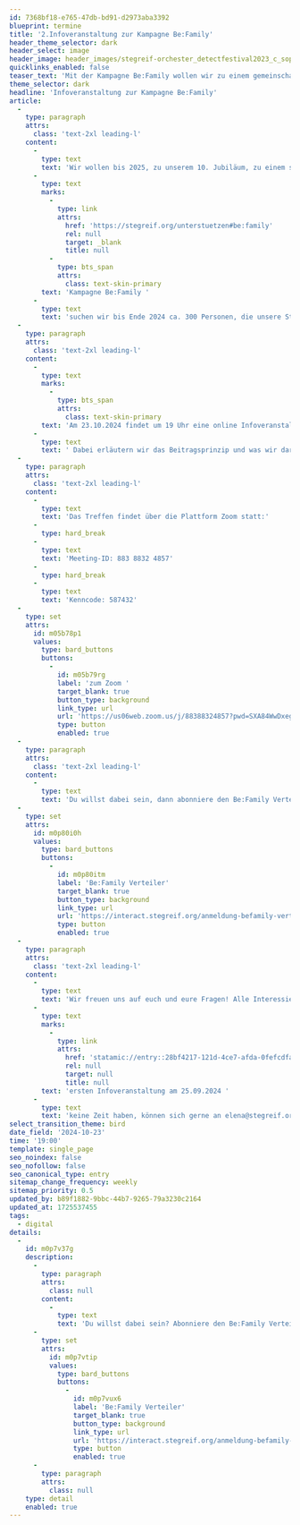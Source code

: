 ```yaml
---
id: 7368bf18-e765-47db-bd91-d2973aba3392
blueprint: termine
title: '2.Infoveranstaltung zur Kampagne Be:Family'
header_theme_selector: dark
header_select: image
header_image: header_images/stegreif-orchester_detectfestival2023_c_sophiahegewald-0876-1724332709.JPG
quicklinks_enabled: false
teaser_text: 'Mit der Kampagne Be:Family wollen wir zu einem gemeinschaftlich getragenen Orchester werden. Für alle Interessierten an der Kampagne oder einer Family Mitgliedschaft findet eine online Infoveranstaltung statt.'
theme_selector: dark
headline: 'Infoveranstaltung zur Kampagne Be:Family'
article:
  -
    type: paragraph
    attrs:
      class: 'text-2xl leading-l'
    content:
      -
        type: text
        text: 'Wir wollen bis 2025, zu unserem 10. Jubiläum, zu einem solidarischen, gemeinschaftlich getragenen Orchester werden. Mit der '
      -
        type: text
        marks:
          -
            type: link
            attrs:
              href: 'https://stegreif.org/unterstuetzen#be:family'
              rel: null
              target: _blank
              title: null
          -
            type: bts_span
            attrs:
              class: text-skin-primary
        text: 'Kampagne Be:Family '
      -
        type: text
        text: 'suchen wir bis Ende 2024 ca. 300 Personen, die unsere Stegreif Family zu einer tragenden Säule unserer Finanzierung entwickeln und somit sicherstellen, dass die Musikrevolution von Stegreif fortgeführt werden kann. '
  -
    type: paragraph
    attrs:
      class: 'text-2xl leading-l'
    content:
      -
        type: text
        marks:
          -
            type: bts_span
            attrs:
              class: text-skin-primary
        text: 'Am 23.10.2024 findet um 19 Uhr eine online Infoveranstaltung für alle Interessierten an der Kampagne Be:Family statt.'
      -
        type: text
        text: ' Dabei erläutern wir das Beitragsprinzip und was wir darüber finanzieren wollen. Es ist Raum für eure Ideen, wir besprechen alle aufkommenden Fragen und ihr könnt euch ggf. verbindlich für die Beitragsrunde anmelden.'
  -
    type: paragraph
    attrs:
      class: 'text-2xl leading-l'
    content:
      -
        type: text
        text: 'Das Treffen findet über die Plattform Zoom statt:'
      -
        type: hard_break
      -
        type: text
        text: 'Meeting-ID: 883 8832 4857'
      -
        type: hard_break
      -
        type: text
        text: 'Kenncode: 587432'
  -
    type: set
    attrs:
      id: m05b78p1
      values:
        type: bard_buttons
        buttons:
          -
            id: m05b79rg
            label: 'zum Zoom '
            target_blank: true
            button_type: background
            link_type: url
            url: 'https://us06web.zoom.us/j/88388324857?pwd=SXA84WwDxegl5R5PJOnM699nXqTufr.1'
            type: button
            enabled: true
  -
    type: paragraph
    attrs:
      class: 'text-2xl leading-l'
    content:
      -
        type: text
        text: 'Du willst dabei sein, dann abonniere den Be:Family Verteiler'
  -
    type: set
    attrs:
      id: m0p80i0h
      values:
        type: bard_buttons
        buttons:
          -
            id: m0p80itm
            label: 'Be:Family Verteiler'
            target_blank: true
            button_type: background
            link_type: url
            url: 'https://interact.stegreif.org/anmeldung-befamily-verteiler/'
            type: button
            enabled: true
  -
    type: paragraph
    attrs:
      class: 'text-2xl leading-l'
    content:
      -
        type: text
        text: 'Wir freuen uns auf euch und eure Fragen! Alle Interessierten, die an diesem Tag und bei der '
      -
        type: text
        marks:
          -
            type: link
            attrs:
              href: 'statamic://entry::28bf4217-121d-4ce7-afda-0fefcdfadcc5'
              rel: null
              target: null
              title: null
        text: 'ersten Infoveranstaltung am 25.09.2024 '
      -
        type: text
        text: 'keine Zeit haben, können sich gerne an elena@stegreif.org wenden. '
select_transition_theme: bird
date_field: '2024-10-23'
time: '19:00'
template: single_page
seo_noindex: false
seo_nofollow: false
seo_canonical_type: entry
sitemap_change_frequency: weekly
sitemap_priority: 0.5
updated_by: b89f1882-9bbc-44b7-9265-79a3230c2164
updated_at: 1725537455
tags:
  - digital
details:
  -
    id: m0p7v37g
    description:
      -
        type: paragraph
        attrs:
          class: null
        content:
          -
            type: text
            text: 'Du willst dabei sein? Abonniere den Be:Family Verteiler'
      -
        type: set
        attrs:
          id: m0p7vtip
          values:
            type: bard_buttons
            buttons:
              -
                id: m0p7vux6
                label: 'Be:Family Verteiler'
                target_blank: true
                button_type: background
                link_type: url
                url: 'https://interact.stegreif.org/anmeldung-befamily-verteiler/'
                type: button
                enabled: true
      -
        type: paragraph
        attrs:
          class: null
    type: detail
    enabled: true
---
```

